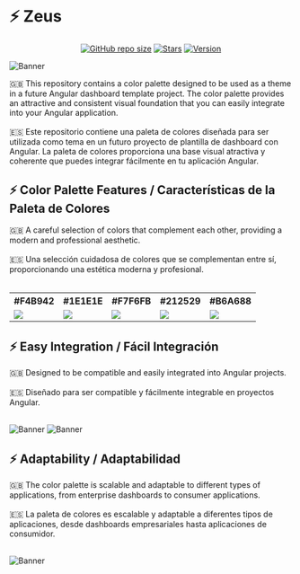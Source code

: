 # ⚡ Zeus

<p align='center'>
   <a href='#'><img align='center' alt='GitHub repo size' src='https://img.shields.io/github/repo-size/mzafram2001/zeus?color=F4B942&style=for-the-badge&logo=github'></a>
   <a href='https://github.com/mzafram2001/zeus/stargazers'><img align='center' alt='Stars' src='https://img.shields.io/github/stars/mzafram2001/zeus?color=F4B942&style=for-the-badge&logo=data%3Aimage/png%3Bbase64%2CiVBORw0KGgoAAAANSUhEUgAAAB4AAAAdCAYAAAC9pNwMAAAACXBIWXMAAAsTAAALEwEAmpwYAAAAIGNIUk0AAHpFAACAgwAA/FcAAIDoAAB5FgAA8QEAADtfAAAcheDStWoAAAHISURBVHjavJS/a1NRGIafm7RaaGJ1KR0MQUVNBiOhtKLg6GKXItRJVwc3M%2BpW%2Bg/4Fwid3LRLBydBHARBiqSiqcY2UOgipopBQnxdzpXr5dyb5iQnHxw49/z4nvOe7543kIRjPAFywIrL5sARPAF0TT8P/Bw0QcZR7cNIf3VcirNG4ZT5/mOuvONb8YMINMzxyLfiLNAGpmPjPVPrji/F9y3Q8EA1n4oPgNmEuUNgxofitRQowAng8bCKTwFF4CxQBq4BN4%2BY8wXwCvgAfAb2gG828C3gDHDOgIpAIaGWLvELaAG7QBNoAF8DSV8MeJxxkAEWgfoYoU1gPqzxceANcNkztAEsAO3wr/5tBt55hH4C5o0B/fecusBVT/CPpqQ//o1IircJSW81utiWlItzkt5xAGwBl4ZUugNUbB6eZplFU5djjtAeUAXeu3h1CzjtCG4DJ128eq6PN/eLPHDeBVwd4prD3FUXcGkEz%2BiCC/jiCMAlH%2BAN4JmrYpuBhG0/wRCeSqpE1pUkrSes/S5p0pY/CVqwJNmUdD3loFckPbfsKw8CXo5sfC1pKQUYbzckvYzsvzMI%2BJ7x2LsDAOPttqS6pJpt/u8AK65O%2Bt9ReEMAAAAASUVORK5CYII%3D'></a>
<a href='#'><img align='center' alt='Version' src='https://img.shields.io/badge/Version-0.0.21-F4B942?style=for-the-badge&logo=convertio&logoColor=white'></a>
</p>

![Banner](https://i.ibb.co/vq674jg/Zeus-2.png)

<div>
  🇬🇧 This repository contains a color palette designed to be used as a theme in a future Angular dashboard template project. The color palette provides an attractive and consistent visual foundation that you can easily integrate into your Angular application.
</div>
<br>
<div>
  🇪🇸 Este repositorio contiene una paleta de colores diseñada para ser utilizada como tema en un futuro proyecto de plantilla de dashboard con Angular. La paleta de colores proporciona una base visual atractiva y coherente que puedes integrar fácilmente en tu aplicación Angular.
</div>

## ⚡ Color Palette Features / Características de la Paleta de Colores

<div>
  🇬🇧 A careful selection of colors that complement each other, providing a modern and professional aesthetic.
</div>
<br>
<div>
  🇪🇸 Una selección cuidadosa de colores que se complementan entre sí, proporcionando una estética moderna y profesional.
</div>
<br>
<table>
  <tr>
    <th><b>#F4B942</b></th>
    <th><b>#1E1E1E</b></th>
    <th><b>#F7F6FB</b></th>
    <th><b>#212529</b></th>
    <th><b>#B6A688</b></th>
  </tr>
  <tr>
    <td><img src="https://i.ibb.co/NyPB6mz/yellow.png"></td>
    <td><img src="https://i.ibb.co/X2JVYVf/blackback.png"></td>
    <td><img src="https://i.ibb.co/kmtqVkM/white.png"></td>
    <td><img src="https://i.ibb.co/CVCdbgb/blackfont.png"></td>
    <td><img src="https://i.ibb.co/qCsdzsG/gold.png"></td>
  </tr>
</table>


## ⚡ Easy Integration / Fácil Integración

<div>
  🇬🇧 Designed to be compatible and easily integrated into Angular projects.
</div>
<br>
<div>
  🇪🇸 Diseñado para ser compatible y fácilmente integrable en proyectos Angular.
</div>
<br>

![Banner](https://i.ibb.co/4RXsgYM/zeus-ex1.png)
![Banner](https://i.ibb.co/7pkr2nf/zeus-ex2.png)

## ⚡ Adaptability / Adaptabilidad

<div>
  🇬🇧 The color palette is scalable and adaptable to different types of applications, from enterprise dashboards to consumer applications.
</div>
<br>
<div>
  🇪🇸 La paleta de colores es escalable y adaptable a diferentes tipos de aplicaciones, desde dashboards empresariales hasta aplicaciones de consumidor.
</div>
<br>

![Banner](https://i.ibb.co/T1dcWxr/Zeus-1.png)
